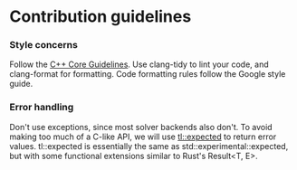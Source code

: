 # Contribution guidelines

### Style concerns

Follow the [C++ Core Guidelines](https://github.com/isocpp/CppCoreGuidelines/blob/master/CppCoreGuidelines.md).
Use clang-tidy to lint your code, and clang-format for formatting. Code formatting rules follow
the Google style guide.

### Error handling

Don't use exceptions, since most solver backends also don't. To avoid making too much of a 
C-like API, we will use [tl::expected](https://github.com/TartanLlama/expected) to return error
values. tl::expected is essentially the same as std::experimental::expected, but with some
functional extensions similar to Rust's Result<T, E>.

